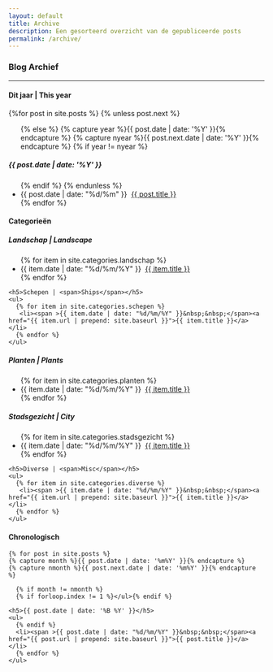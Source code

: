 ```yaml
---
layout: default
title: Archive
description: Een gesorteerd overzicht van de gepubliceerde posts
permalink: /archive/
---
```


 <h3 class="text-center">Blog Archief</h3>

 <hr>

 <main id="archive">

 <div class="archive-box">
   <h4>Dit jaar | <span>This year</span></h4>
     {%for post in site.posts %}
     {% unless post.next %}
     <ul>
       {% else %}
       {% capture year %}{{ post.date | date: '%Y' }}{% endcapture %}
       {% capture nyear %}{{ post.next.date | date: '%Y' }}{% endcapture %}
       {% if year != nyear %}
     </ul>
     <h5>{{ post.date | date: '%Y' }}</h5>
       <ul>
         {% endif %}
         {% endunless %}
         <li><time>{{ post.date |  date: "%d/%m" }}</time>&nbsp;&nbsp;<a href="{{ post.url | prepend: site.baseurl }}">{{ post.title }}</a></li>
     {% endfor %}
     </ul>
 </div>

<div class="archive-box">

   <h4>Categorie&euml;n</h4>

   <h5>Landschap | <span>Landscape</span></h5>
    <ul>
      {% for item in site.categories.landschap %}
       <li><span >{{ item.date | date: "%d/%m/%Y" }}&nbsp;&nbsp;</span><a href="{{ item.url | prepend: site.baseurl }}">{{ item.title }}</a></li>  
      {% endfor %}     
    </ul>    

    <h5>Schepen | <span>Ships</span></h5>
    <ul>
      {% for item in site.categories.schepen %}
       <li><span >{{ item.date | date: "%d/%m/%Y" }}&nbsp;&nbsp;</span><a href="{{ item.url | prepend: site.baseurl }}">{{ item.title }}</a></li>  
      {% endfor %}     
    </ul>

  <h5>Planten | <span>Plants</span></h5>
    <ul>
      {% for item in site.categories.planten %}
       <li><span >{{ item.date | date: "%d/%m/%Y" }}&nbsp;&nbsp;</span><a href="{{ item.url | prepend: site.baseurl }}">{{ item.title }}</a></li>  
      {% endfor %}     
    </ul>

  <h5>Stadsgezicht | <span>City</span></h5>
    <ul>
      {% for item in site.categories.stadsgezicht %}
       <li><span >{{ item.date | date: "%d/%m/%Y" }}&nbsp;&nbsp;</span><a href="{{ item.url | prepend: site.baseurl }}">{{ item.title }}</a></li>  
      {% endfor %}     
    </ul>

    <h5>Diverse | <span>Misc</span></h5>
    <ul>
      {% for item in site.categories.diverse %}
       <li><span >{{ item.date | date: "%d/%m/%Y" }}&nbsp;&nbsp;</span><a href="{{ item.url | prepend: site.baseurl }}">{{ item.title }}</a></li>  
      {% endfor %}     
    </ul>
  </div>

  <div class="archive-box">

  <h4>Chronologisch</h4>

    {% for post in site.posts %}
    {% capture month %}{{ post.date | date: '%m%Y' }}{% endcapture %}
    {% capture nmonth %}{{ post.next.date | date: '%m%Y' }}{% endcapture %}

      {% if month != nmonth %}
      {% if forloop.index != 1 %}</ul>{% endif %}

    <h5>{{ post.date | date: '%B %Y' }}</h5>
    <ul>
      {% endif %}
      <li><span >{{ post.date | date: "%d/%m/%Y" }}&nbsp;&nbsp;</span><a href="{{ post.url | prepend: site.baseurl }}">{{ post.title }}</a></li>  
      {% endfor %}
    </ul>
  </div>

</main>
